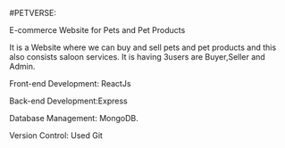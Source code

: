#PETVERSE:

E-commerce Website for Pets and Pet Products

It is a Website where we can buy and sell pets and pet products and this also consists saloon services. It is having 3users are Buyer,Seller and Admin.

Front-end Development: ReactJs

Back-end Development:Express

Database Management: MongoDB.

Version Control: Used Git
